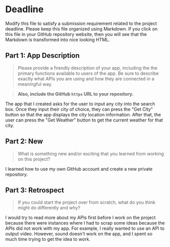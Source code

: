 # Deadline

Modify this file to satisfy a submission requirement related to the project
deadline. Please keep this file organized using Markdown. If you click on
this file in your GitHub repository website, then you will see that the
Markdown is transformed into nice looking HTML.

## Part 1: App Description

> Please provide a firendly description of your app, including the
> the primary functions available to users of the app. Be sure to
> describe exactly what APIs you are using and how they are connected
> in a meaningful way.

> **Also, include the GitHub `https` URL to your repository.**

The app that I created asks for the user to input any city into the search box.
    Once they input their city of choice, they can press the "Get City"
    button so that the app displays the city location information.
    After that, the user can press the "Get Weather" button to get
    the current weather for that city.

## Part 2: New

> What is something new and/or exciting that you learned from working
> on this project?

I learned how to use my own GitHub account and create a new private
    repository.

## Part 3: Retrospect

> If you could start the project over from scratch, what do
> you think might do differently and why?

I would try to read more about my APIs first before I work on
    the project because there were instances where I had
    to scrap some ideas because the APIs did not work with my app.
    For example, I really wanted to use an API to output video. However,
    sound doesn't work on the app, and I spent so much time trying to
    get the idea to work.
